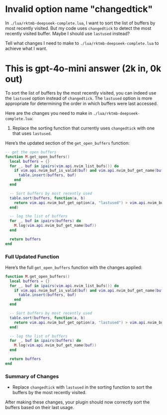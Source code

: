 # Invalid option name "changedtick"

In `./lua/rktmb-deepseek-complete.lua`, I want to sort the list of buffers by most recently visited.
But my code uses `changedtick` to detect the most recently visited buffer.
Maybe I should use `lastused` instead?

Tell what changes I need to make to `./lua/rktmb-deepseek-complete.lua` to achieve what I want.



# This is gpt-4o-mini answer (2k in, 0k out)

To sort the list of buffers by the most recently visited, you can indeed use the `lastused` option instead of `changedtick`. The `lastused` option is more appropriate for determining the order in which buffers were last accessed.

Here are the changes you need to make in `./lua/rktmb-deepseek-complete.lua`:

1. Replace the sorting function that currently uses `changedtick` with one that uses `lastused`.

Here’s the updated section of the `get_open_buffers` function:

```lua
-- get the open buffers
function M.get_open_buffers()
  local buffers = {}
  for _, buf in ipairs(vim.api.nvim_list_bufs()) do
    if vim.api.nvim_buf_is_valid(buf) and vim.api.nvim_buf_get_name(buf) ~= "" then
      table.insert(buffers, buf)
    end
  end

  -- Sort buffers by most recently used
  table.sort(buffers, function(a, b)
    return vim.api.nvim_buf_get_option(a, "lastused") > vim.api.nvim_buf_get_option(b, "lastused")
  end)

  -- log the list of buffers
  for _, buf in ipairs(buffers) do
    M.log(vim.api.nvim_buf_get_name(buf))
  end

  return buffers
end
```

### Full Updated Function

Here’s the full `get_open_buffers` function with the changes applied:

```lua
function M.get_open_buffers()
  local buffers = {}
  for _, buf in ipairs(vim.api.nvim_list_bufs()) do
    if vim.api.nvim_buf_is_valid(buf) and vim.api.nvim_buf_get_name(buf) ~= "" then
      table.insert(buffers, buf)
    end
  end

  -- Sort buffers by most recently used
  table.sort(buffers, function(a, b)
    return vim.api.nvim_buf_get_option(a, "lastused") > vim.api.nvim_buf_get_option(b, "lastused")
  end)

  -- log the list of buffers
  for _, buf in ipairs(buffers) do
    M.log(vim.api.nvim_buf_get_name(buf))
  end

  return buffers
end
```

### Summary of Changes
- Replace `changedtick` with `lastused` in the sorting function to sort the buffers by the most recently visited.

After making these changes, your plugin should now correctly sort the buffers based on their last usage.

